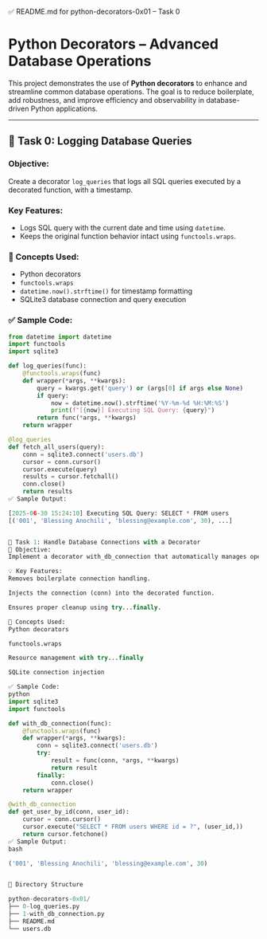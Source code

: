 ✅ README.md for python-decorators-0x01 – Task 0

# Python Decorators – Advanced Database Operations

This project demonstrates the use of **Python decorators** to enhance and streamline common database operations. The goal is to reduce boilerplate, add robustness, and improve efficiency and observability in database-driven Python applications.

---

## 📌 Task 0: Logging Database Queries

### Objective:
Create a decorator `log_queries` that logs all SQL queries executed by a decorated function, with a timestamp.

### Key Features:
- Logs SQL query with the current date and time using `datetime`.
- Keeps the original function behavior intact using `functools.wraps`.

### 🧠 Concepts Used:
- Python decorators
- `functools.wraps`
- `datetime.now().strftime()` for timestamp formatting
- SQLite3 database connection and query execution

### ✅ Sample Code:
```python
from datetime import datetime
import functools
import sqlite3

def log_queries(func):
    @functools.wraps(func)
    def wrapper(*args, **kwargs):
        query = kwargs.get('query') or (args[0] if args else None)
        if query:
            now = datetime.now().strftime('%Y-%m-%d %H:%M:%S')
            print(f"[{now}] Executing SQL Query: {query}")
        return func(*args, **kwargs)
    return wrapper

@log_queries
def fetch_all_users(query):
    conn = sqlite3.connect('users.db')
    cursor = conn.cursor()
    cursor.execute(query)
    results = cursor.fetchall()
    conn.close()
    return results
✅ Sample Output:

[2025-06-30 15:24:10] Executing SQL Query: SELECT * FROM users
[('001', 'Blessing Anochili', 'blessing@example.com', 30), ...]


🧩 Task 1: Handle Database Connections with a Decorator
🎯 Objective:
Implement a decorator with_db_connection that automatically manages opening and closing of a SQLite database connection.

💡 Key Features:
Removes boilerplate connection handling.

Injects the connection (conn) into the decorated function.

Ensures proper cleanup using try...finally.

🧠 Concepts Used:
Python decorators

functools.wraps

Resource management with try...finally

SQLite connection injection

✅ Sample Code:
python
import sqlite3
import functools

def with_db_connection(func):
    @functools.wraps(func)
    def wrapper(*args, **kwargs):
        conn = sqlite3.connect('users.db')
        try:
            result = func(conn, *args, **kwargs)
            return result
        finally:
            conn.close()
    return wrapper

@with_db_connection
def get_user_by_id(conn, user_id):
    cursor = conn.cursor()
    cursor.execute("SELECT * FROM users WHERE id = ?", (user_id,))
    return cursor.fetchone()
✅ Sample Output:
bash

('001', 'Blessing Anochili', 'blessing@example.com', 30)


🔁 Directory Structure

python-decorators-0x01/
├── 0-log_queries.py
├── 1-with_db_connection.py
├── README.md
└── users.db
